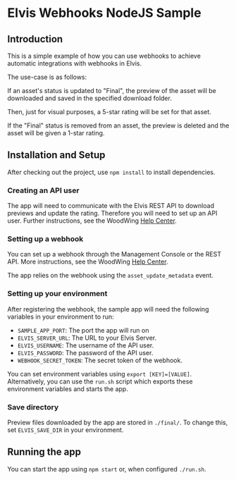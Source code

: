 # Elvis Webhooks NodeJS Sample

## Introduction

This is a simple example of how you can use webhooks to achieve automatic integrations with webhooks in Elvis.

The use-case is as follows:

If an asset's status is updated to "Final", the preview of the asset will be downloaded and
saved in the specified download folder.

Then, just for visual purposes, a 5-star rating will be set for that asset.

If the "Final" status is removed from an asset, the preview is deleted and the asset will be
given a 1-star rating.

## Installation and Setup

After checking out the project, use `npm install` to install dependencies.

### Creating an API user
The app will need to communicate with the Elvis REST API to download previews and update the rating. Therefore you will need to set up an API user. Further instructions, see the WoodWing [Help Center](https://helpcenter.woodwing.com/hc/en-us/articles/205655395).

### Setting up a webhook
You can set up a webhook through the Management Console or the REST API. More instructions, see the WoodWing [Help Center](https://helpcenter.woodwing.com/hc/en-us/categories/200142445-Elvis-5-documentation).

The app relies on the webhook using the `asset_update_metadata` event.

### Setting up your environment
After registering the webhook, the sample app will need the following variables in your environment to run:

  - `SAMPLE_APP_PORT`: The port the app will run on
  - `ELVIS_SERVER_URL`: The URL to your Elvis Server.
  - `ELVIS_USERNAME`: The username of the API user.
  - `ELVIS_PASSWORD`: The password of the API user.
  - `WEBHOOK_SECRET_TOKEN`: The secret token of the webhook.

You can set environment variables using `export [KEY]=[VALUE]`. Alternatively, you can use the `run.sh` script which exports these environment variables and starts the app.

### Save directory
Preview files downloaded by the app are stored in `./final/`.
To change this, set `ELVIS_SAVE_DIR` in your environment.

## Running the app
You can start the app using `npm start` or, when configured `./run.sh`.
